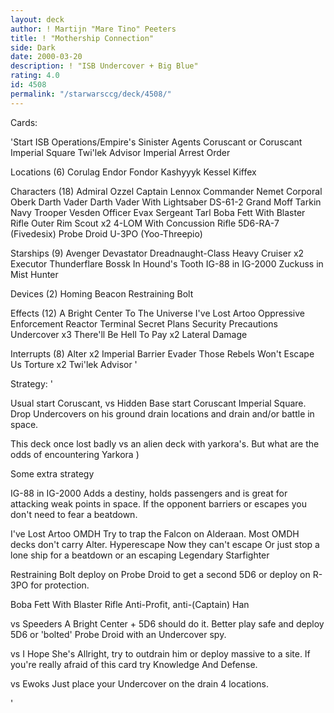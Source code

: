 ```yaml
---
layout: deck
author: ! Martijn "Mare Tino" Peeters
title: ! "Mothership Connection"
side: Dark
date: 2000-03-20
description: ! "ISB Undercover + Big Blue"
rating: 4.0
id: 4508
permalink: "/starwarsccg/deck/4508/"
---
```

Cards: 

'Start
ISB Operations/Empire's Sinister Agents
Coruscant or
Coruscant Imperial Square
Twi'lek Advisor
Imperial Arrest Order

Locations (6)
Corulag
Endor
Fondor
Kashyyyk
Kessel
Kiffex

Characters (18)
Admiral Ozzel
Captain Lennox
Commander Nemet
Corporal Oberk
Darth Vader
Darth Vader With Lightsaber
DS-61-2
Grand Moff Tarkin
Navy Trooper Vesden
Officer Evax
Sergeant Tarl
Boba Fett With Blaster Rifle
Outer Rim Scout x2
4-LOM With Concussion Rifle
5D6-RA-7 (Fivedesix)
Probe Droid
U-3PO (Yoo-Threepio)

Starships (9)
Avenger
Devastator
Dreadnaught-Class Heavy Cruiser x2
Executor
Thunderflare
Bossk In Hound's Tooth
IG-88 in IG-2000
Zuckuss in Mist Hunter

Devices (2)
Homing Beacon
Restraining Bolt

Effects (12)
A Bright Center To The Universe
I've Lost Artoo
Oppressive Enforcement
Reactor Terminal
Secret Plans
Security Precautions
Undercover x3
There'll Be Hell To Pay x2
Lateral Damage

Interrupts (8)
Alter x2
Imperial Barrier
Evader
Those Rebels Won't Escape Us
Torture x2
Twi'lek Advisor '

Strategy: '

Usual start Coruscant, vs Hidden Base start Coruscant Imperial Square. Drop Undercovers on his ground drain locations and drain and/or battle in space.


This deck once lost badly vs an alien deck with yarkora's. But what are the odds of encountering Yarkora )

Some extra strategy

IG-88 in IG-2000 Adds a destiny, holds passengers and is great for attacking weak points in space. If the opponent barriers or escapes you don't need to fear a beatdown.

I've Lost Artoo
	OMDH Try to trap the Falcon on Alderaan. Most OMDH decks don't carry Alter.
	Hyperescape Now they can't escape
	Or just stop a lone ship for a beatdown or an escaping Legendary Starfighter

Restraining Bolt deploy on Probe Droid to get a second 5D6 or deploy on R-3PO for protection.

Boba Fett With Blaster Rifle
	Anti-Profit, anti-(Captain) Han

vs Speeders A Bright Center + 5D6 should do it. Better play safe and deploy 5D6 or 'bolted' Probe Droid with an Undercover spy.

vs I Hope She's Allright, try to outdrain him or deploy massive to a site. If you're really afraid of this card try Knowledge And Defense.

vs Ewoks Just place your Undercover on the drain 4 locations.

'
